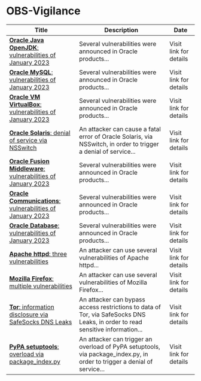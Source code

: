 

# OBS-Vigilance

 |Title|Description|Date|
 |---|---|---|
 |[<a href="https://vigilance.fr/vulnerability/Oracle-Java-OpenJDK-vulnerabilities-of-January-2023-40300" class="noirorange"><b>Oracle Java  OpenJDK</b>: vulnerabilities of January 2023</a>](https://vigilance.fr/vulnerability/Oracle-Java-OpenJDK-vulnerabilities-of-January-2023-40300)|Several vulnerabilities were announced in Oracle products...|Visit link for details|
 |[<a href="https://vigilance.fr/vulnerability/Oracle-MySQL-vulnerabilities-of-January-2023-40299" class="noirorange"><b>Oracle MySQL</b>: vulnerabilities of January 2023</a>](https://vigilance.fr/vulnerability/Oracle-MySQL-vulnerabilities-of-January-2023-40299)|Several vulnerabilities were announced in Oracle products...|Visit link for details|
 |[<a href="https://vigilance.fr/vulnerability/Oracle-VM-VirtualBox-vulnerabilities-of-January-2023-40298" class="noirorange"><b>Oracle VM VirtualBox</b>: vulnerabilities of January 2023</a>](https://vigilance.fr/vulnerability/Oracle-VM-VirtualBox-vulnerabilities-of-January-2023-40298)|Several vulnerabilities were announced in Oracle products...|Visit link for details|
 |[<a href="https://vigilance.fr/vulnerability/Oracle-Solaris-denial-of-service-via-NSSwitch-40297" class="noirorange"><b>Oracle Solaris</b>: denial of service via NSSwitch</a>](https://vigilance.fr/vulnerability/Oracle-Solaris-denial-of-service-via-NSSwitch-40297)|An attacker can cause a fatal error of Oracle Solaris, via NSSwitch, in order to trigger a denial of service...|Visit link for details|
 |[<a href="https://vigilance.fr/vulnerability/Oracle-Fusion-Middleware-vulnerabilities-of-January-2023-40296" class="noirorange"><b>Oracle Fusion Middleware</b>: vulnerabilities of January 2023</a>](https://vigilance.fr/vulnerability/Oracle-Fusion-Middleware-vulnerabilities-of-January-2023-40296)|Several vulnerabilities were announced in Oracle products...|Visit link for details|
 |[<a href="https://vigilance.fr/vulnerability/Oracle-Communications-vulnerabilities-of-January-2023-40295" class="noirorange"><b>Oracle Communications</b>: vulnerabilities of January 2023</a>](https://vigilance.fr/vulnerability/Oracle-Communications-vulnerabilities-of-January-2023-40295)|Several vulnerabilities were announced in Oracle products...|Visit link for details|
 |[<a href="https://vigilance.fr/vulnerability/Oracle-Database-vulnerabilities-of-January-2023-40294" class="noirorange"><b>Oracle Database</b>: vulnerabilities of January 2023</a>](https://vigilance.fr/vulnerability/Oracle-Database-vulnerabilities-of-January-2023-40294)|Several vulnerabilities were announced in Oracle products...|Visit link for details|
 |[<a href="https://vigilance.fr/vulnerability/Apache-httpd-three-vulnerabilities-40293" class="noirorange"><b>Apache httpd</b>: three vulnerabilities</a>](https://vigilance.fr/vulnerability/Apache-httpd-three-vulnerabilities-40293)|An attacker can use several vulnerabilities of Apache httpd...|Visit link for details|
 |[<a href="https://vigilance.fr/vulnerability/Mozilla-Firefox-multiple-vulnerabilities-40292" class="noirorange"><b>Mozilla Firefox</b>: multiple vulnerabilities</a>](https://vigilance.fr/vulnerability/Mozilla-Firefox-multiple-vulnerabilities-40292)|An attacker can use several vulnerabilities of Mozilla Firefox...|Visit link for details|
 |[<a href="https://vigilance.fr/vulnerability/Tor-information-disclosure-via-SafeSocks-DNS-Leaks-40291" class="noirorange"><b>Tor</b>: information disclosure via SafeSocks DNS Leaks</a>](https://vigilance.fr/vulnerability/Tor-information-disclosure-via-SafeSocks-DNS-Leaks-40291)|An attacker can bypass access restrictions to data of Tor, via SafeSocks DNS Leaks, in order to read sensitive information...|Visit link for details|
 |[<a href="https://vigilance.fr/vulnerability/PyPA-setuptools-overload-via-package-index-py-40288" class="noirorange"><b>PyPA setuptools</b>: overload via package_index.py</a>](https://vigilance.fr/vulnerability/PyPA-setuptools-overload-via-package-index-py-40288)|An attacker can trigger an overload of PyPA setuptools, via package_index.py, in order to trigger a denial of service...|Visit link for details|
 